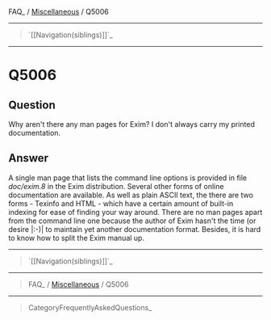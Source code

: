 FAQ\_ / [Miscellaneous](FAQ/Miscellaneous) / Q5006

* * * * *

> \`[[Navigation(siblings)]]\`\_

* * * * *

Q5006
=====

Question
--------

Why aren't there any man pages for Exim? I don't always carry my printed
documentation.

Answer
------

A single man page that lists the command line options is provided in
file *doc/exim.8* in the Exim distribution. Several other forms of
online documentation are available. As well as plain ASCII text, the
there are two forms - Texinfo and HTML - which have a certain amount of
built-in indexing for ease of finding your way around. There are no man
pages apart from the command line one because the author of Exim hasn't
the time (or desire |:-)| to maintain yet another documentation format.
Besides, it is hard to know how to split the Exim manual up.

* * * * *

> \`[[Navigation(siblings)]]\`\_

* * * * *

> FAQ\_ / [Miscellaneous](FAQ/Miscellaneous) / Q5006

* * * * *

> CategoryFrequentlyAskedQuestions\_
